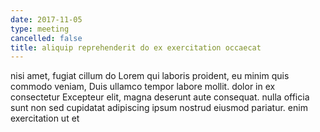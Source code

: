 ```yaml
---
date: 2017-11-05
type: meeting
cancelled: false
title: aliquip reprehenderit do ex exercitation occaecat
---
```

nisi amet, fugiat cillum do Lorem qui laboris proident, eu minim quis commodo veniam, Duis ullamco tempor labore mollit. dolor in ex consectetur Excepteur elit, magna deserunt aute consequat. nulla officia sunt non sed cupidatat adipiscing ipsum nostrud eiusmod pariatur. enim exercitation ut et
